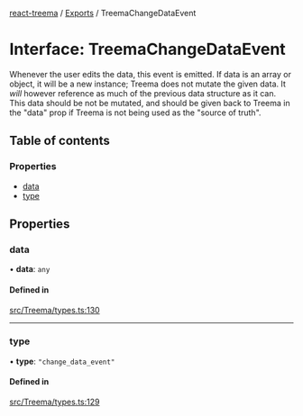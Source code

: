 [react-treema](../README.md) / [Exports](../modules.md) / TreemaChangeDataEvent

# Interface: TreemaChangeDataEvent

Whenever the user edits the data, this event is emitted. If data is an
array or object, it will be a new instance; Treema does not mutate the
given data. It *will* however reference as much of the previous data
structure as it can. This data should be not be mutated, and should be
given back to Treema in the "data" prop if Treema is not being used as
the "source of truth".

## Table of contents

### Properties

- [data](TreemaChangeDataEvent.md#data)
- [type](TreemaChangeDataEvent.md#type)

## Properties

### data

• **data**: `any`

#### Defined in

[src/Treema/types.ts:130](https://github.com/sderickson/react-treema/blob/cecfce1/src/Treema/types.ts#L130)

___

### type

• **type**: ``"change_data_event"``

#### Defined in

[src/Treema/types.ts:129](https://github.com/sderickson/react-treema/blob/cecfce1/src/Treema/types.ts#L129)
